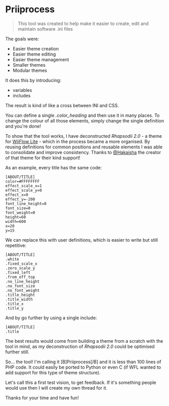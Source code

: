 # Priiprocess

> This tool was created to help make it easier to create, edit and maintain software .ini files

The goals were:

* Easier theme creation
* Easier theme editing
* Easier theme management
* Smaller themes
* Modular themes

It does this by introducing:

* variables
* includes

The result is kind of like a cross between INI and CSS. 

You can define a single *.color_heading* and then use it in many places. To change the colour of all those elements, simply change the single definition and you're done!

To show that the tool works, I have deconstructed *Rhapsodii 2.0* - a theme for [WiiFlow Lite](https://github.com/Fledge68/WiiFlow_Lite) - which in the process became a more organised. By reusing definitions for common positions and reusable elements I was able to consolidate and improve consistency. Thanks to [@Hakaisha](https://github.com/Hakaisha) the creator of that theme for their kind support!

As an example, every title has the same code:

	[ABOUT/TITLE]
	color=#FFFFFFFF
	effect_scale_x=1
	effect_scale_y=0
	effect_x=0
	effect_y=-200
	font_line_height=0
	font_size=0
	font_weight=0
	height=60
	width=600
	x=20
	y=15

We can replace this with user definitions, which is easier to write but still repetitive:

	[ABOUT/TITLE]
	.white
	.fixed_scale_x
	.zero_scale_y
	.fixed_left
	.from_off_top
	.no_line_height
	.no_font_size
	.no_font_weight
	.title_height
	.title_width
	.title_x
	.title_y

And by go further by using a single include:

	[ABOUT/TITLE]
	.title

The best results would come from building a theme from a scratch with the tool in mind, as my deconstruction of *Rhapsodii 2.0* could be optimised further still.

So... the tool! I'm calling it [B]Priiprocess[/B] and it is less than 100 lines of PHP code. It could easily be ported to Python or even C (if WFL wanted to add support for this type of theme structure). 

Let's call this a first test vision, to get feedback. If it's something people would use then I will create my own thread for it.

Thanks for your time and have fun!
